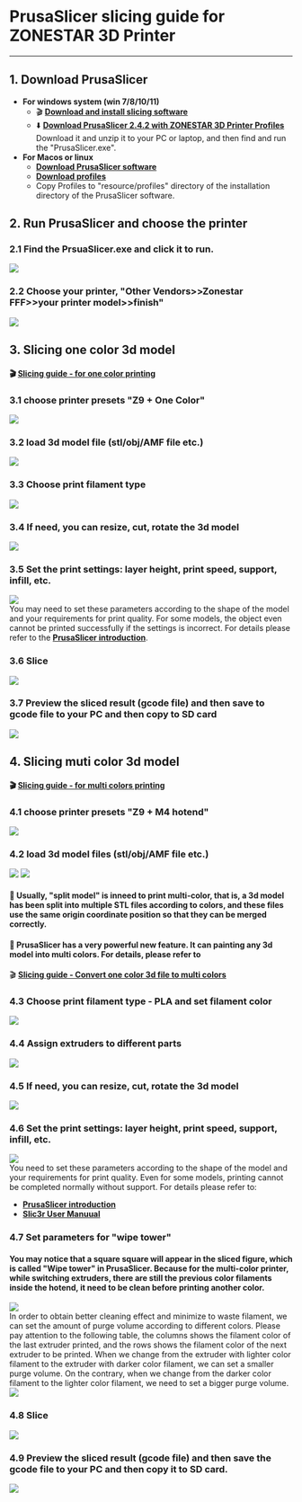 # PrusaSlicer slicing guide for ZONESTAR 3D Printer 

-----
## 1. Download PrusaSlicer
- **For windows system (win 7/8/10/11)**
  - :clapper: [**Download and install slicing software**](https://youtu.be/SgyXD-kQIeo)
  - :arrow_down: [**Download PrusaSlicer 2.4.2 with ZONESTAR 3D Printer Profiles**](https://github.com/ZONESTAR3D/Slicing-Guide/releases)     
  Download it and unzip it to your PC or laptop, and then find and run the "PrusaSlicer.exe".  
- **For Macos or linux**
  - [**Download PrusaSlicer software**](https://github.com/prusa3d/PrusaSlicer/releases)
  - [**Download profiles**](https://downgit.github.io/#/home?url=https:%2F%2Fgithub.com%2FZONESTAR3D%2FSlicing-Guide%2Ftree%2Fmaster%2FPrusaSlicer%2FProfiles)
  - Copy Profiles to "resource/profiles" directory of the installation directory of the PrusaSlicer software.

## 2. Run PrusaSlicer and choose the printer 
### 2.1 Find the PrsuaSlicer.exe and click it to run.
![](pic/run1.png)
### 2.2 Choose your printer, "Other Vendors>>Zonestar FFF>>your printer model>>finish"
![](pic/run2.png)

## 3. Slicing one color 3d model
#### :clapper: [**Slicing guide - for one color printing**](https://youtu.be/g-YSgV44Rik) 
### 3.1 choose printer presets "Z9 + One Color"
![](pic/slicing1C-1.png)
### 3.2 load 3d model file (stl/obj/AMF file etc.)
![](pic/slicing1C-2.png)
### 3.3 Choose print filament type
![](pic/slicing1C-3.png)
### 3.4 If need, you can resize, cut, rotate the 3d model 
![](pic/slicing1C-4.png)  
### 3.5 Set the print settings: layer height, print speed, support, infill, etc.
![](pic/slicing1C-5.png)  
You may need to set these parameters according to the shape of the model and your requirements for print quality. For some models, the object even cannot be printed successfully if the settings is incorrect. For details please refer to the [**PrusaSlicer introduction**](https://www.prusa3d.com/page/prusaslicer_424/).
### 3.6 Slice
![](pic/slicing1C-6.png)  
### 3.7 Preview the sliced result (gcode file) and then save to gcode file to your PC and then copy to SD card
![](pic/slicing1C-7.png)  

## 4. Slicing muti color 3d model
#### :clapper: [**Slicing guide - for multi colors printing**](https://youtu.be/2IHiP2r7KNk)  
### 4.1 choose printer presets "Z9 + M4 hotend"
![](pic/slicingM4-1.png)
### 4.2 load 3d model files (stl/obj/AMF file etc.)
![](pic/slicing-2.png) ![](pic/slicing-2-1.png)
#### :memo: Usually, "split model" is inneed to print multi-color, that is, a 3d model has been split into multiple STL files according to colors, and these files use the same origin coordinate position so that they can be merged correctly.
#### :star2: PrusaSlicer has a very powerful new feature. It can painting any 3d model into multi colors. For details, please refer to
:clapper: [**Slicing guide - Convert one color 3d file to multi colors**](https://youtu.be/Yx4fKDRGEJ4) 
### 4.3 Choose print filament type - PLA and set filament color
![](pic/slicing-3.png)
### 4.4 Assign extruders to different parts
![](pic/slicing-4.png)
### 4.5 If need, you can resize, cut, rotate the 3d model 
![](pic/slicing-5.png)  
### 4.6 Set the print settings: layer height, print speed, support, infill, etc.
![](pic/slicing-6.png)  
You need to set these parameters according to the shape of the model and your requirements for print quality. Even for some models, printing cannot be completed normally without support. For details please refer to:
- [**PrusaSlicer introduction**](https://www.prusa3d.com/page/prusaslicer_424/)
- [**Slic3r User Manuual**](https://manual.slic3r.org/)
### 4.7 Set parameters for "wipe tower"
#### You may notice that a square square will appear in the sliced figure, which is called "Wipe tower" in PrusaSlicer. Because for the multi-color printer, while switching extruders, there are still the previous color filaments inside the hotend, it need to be clean before printing another color.   
![](pic/slicing-7.png)    
In order to obtain better cleaning effect and minimize to waste filament, we can set the amount of purge volume according to different colors. Please pay attention to the following table, the columns shows the filament color of the last extruder printed, and the rows shows the filament color of the next extruder to be printed. When we change from the extruder with lighter color filament to the extruder with darker color filament, we can set a smaller purge volume. On the contrary, when we change from the darker color filament to the  lighter color filament, we need to set a bigger purge volume.   
![](pic/slicingM4-2.png)  
### 4.8 Slice
![](pic/slicing-8.png)  
### 4.9 Preview the sliced result (gcode file) and then save the gcode file to your PC and then copy it to SD card.
![](pic/slicing-9.png)   





